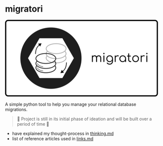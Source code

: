 # migratori

![](docs/images/migratori-preview.png)

A simple python tool to help you manage your relational database migrations.

> 🚧 Project is still in its initial phase of ideation and will be built over a period of time 🚧

- have explained my thought-process in [thinking.md](docs/thinking.md)
- list of reference articles used in [links.md](docs/links.md)

